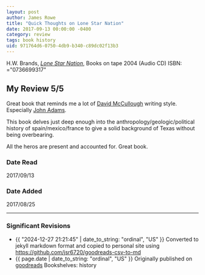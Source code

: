 ```yaml
---
layout: post
author: James Rowe
title: "Quick Thoughts on Lone Star Nation"
date: 2017-09-13 00:00:00 -0400
category: review
tags: book history
uid: 971764d6-0750-4db9-b340-c89dc02f13b3
---
```


H.W. Brands, *[Lone Star Nation](https://www.goodreads.com/book/show/6890)*,  Books on tape 2004 (Audio CD) ISBN: ="0736699317"

## My Review 5/5

Great book that reminds me a lot of [David McCullough](https://www.goodreads.com/author/show/6281688) writing style. Especially [John Adams](https://www.goodreads.com/book/show/2203).

This book delves just deep enough into the anthropology/geologic/political history of spain/mexico/france to give a solid background of Texas without being overbearing.

All the heros are present and accounted for. Great book.

### Date Read
2017/09/13

### Date Added
2017/08/25

---

### Significant Revisions

- {{ "2024-12-27 21:21:45" | date_to_string: "ordinal", "US" }} Converted to jekyll markdown format and copied to personal site using <https://github.com/jsr6720/goodreads-csv-to-md>
- {{ page.date | date_to_string: "ordinal", "US" }} Originally published on [goodreads](https://www.goodreads.com) Bookshelves: history